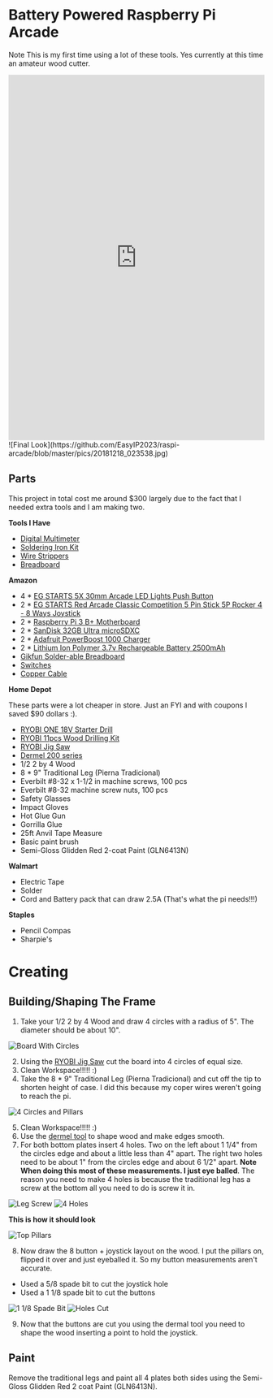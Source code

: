 # Battery Powered Raspberry Pi Arcade

Note This is my first time using a lot of these tools. Yes currently at this time an amateur wood cutter.

<iframe width="100%" height="720" src="https://www.youtube.com/embed/H5pTEm7Kk1I" frameborder="0" allow="accelerometer; autoplay; encrypted-media; gyroscope; picture-in-picture" allowfullscreen></iframe>
![Final Look](https://github.com/EasyIP2023/raspi-arcade/blob/master/pics/20181218_023538.jpg)

## Parts
This project in total cost me around $300 largely due to the fact that I needed extra tools and I am making two.

**Tools I Have**
* [Digital Multimeter](https://www.amazon.com/AstroAI-Digital-Multimeter-Voltage-Tester/dp/B01ISAMUA6/ref=sr_1_5?s=hi&ie=UTF8&qid=1544831949&sr=1-5&keywords=Digital+Multimeter)
* [Soldering Iron Kit](https://www.amazon.com/Magentos-Superb-Adjustable-Temperature-Soldering/dp/B0744P55YR/ref=sr_1_4?s=hi&ie=UTF8&qid=1544831993&sr=1-4&keywords=soldering+iron+kit)
* [Wire Strippers](https://www.amazon.com/DOWELL-Stripper-Multi-Function-Tool%EF%BC%8CProfessional-Craftsmanship/dp/B06X9875Z7/ref=sr_1_5?s=hi&ie=UTF8&qid=1544832068&sr=1-5&keywords=wire+strippers)
* [Breadboard](https://www.amazon.com/EL-CP-003-Breadboard-Solderless-Distribution-Connecting/dp/B01EV6LJ7G/ref=sr_1_4?ie=UTF8&qid=1544834775&sr=8-4&keywords=breadboard)

**Amazon**
* 4 * [EG STARTS 5X 30mm Arcade LED Lights Push Button](https://www.amazon.com/gp/product/B01N11BDX9/ref=oh_aui_detailpage_o02_s02?ie=UTF8&psc=1)
* 2 * [EG STARTS Red Arcade Classic Competition 5 Pin Stick 5P Rocker 4 - 8 Ways Joystick](https://www.amazon.com/gp/product/B01N2G0H1T/ref=oh_aui_detailpage_o02_s02?ie=UTF8&psc=1)
* 2 * [Raspberry Pi 3 B+ Motherboard](https://www.amazon.com/gp/product/B07BDR5PDW/ref=oh_aui_detailpage_o02_s01?ie=UTF8&psc=1)
* 2 * [SanDisk 32GB Ultra microSDXC](https://www.amazon.com/gp/product/B073JWXGNT/ref=oh_aui_detailpage_o02_s01?ie=UTF8&psc=1)
* 2 * [Adafruit PowerBoost 1000 Charger](https://www.amazon.com/gp/product/B01BMRBTH2/ref=oh_aui_detailpage_o02_s00?ie=UTF8&psc=1)
* 2 * [Lithium Ion Polymer 3.7v Rechargeable Battery 2500mAh](https://www.amazon.com/gp/product/B01KJ07A2Q/ref=oh_aui_detailpage_o01_s00?ie=UTF8&psc=1)
* [Gikfun Solder-able Breadboard](https://www.amazon.com/gp/product/B071R3BFNL/ref=oh_aui_detailpage_o00_s00?ie=UTF8&psc=1)
* [Switches](https://www.amazon.com/gp/product/B01N2U8PK0/ref=oh_aui_detailpage_o02_s01?ie=UTF8&psc=1)
* [Copper Cable](https://www.amazon.com/gp/product/B07FD9DZF8/ref=oh_aui_detailpage_o02_s01?ie=UTF8&psc=1)

**Home Depot**

These parts were a lot cheaper in store. Just an FYI and with coupons I saved $90 dollars :).
* [RYOBI ONE 18V Starter Drill](https://www.homedepot.com/p/Ryobi-18-Volt-ONE-Lithium-Ion-LITHIUM-HP-6-0-Ah-Starter-Kit-w-Bonus-ONE-Brushless-Drywall-Screw-Gun-P151-P225/307572185)
* [RYOBI 11pcs Wood Drilling Kit](https://www.homedepot.com/p/Ryobi-Wood-Drilling-Kit-11-Piece-AR2082/206121415)
* [RYOBI Jig Saw](https://www.homedepot.com/p/Ryobi-18-Volt-ONE-Orbital-Jig-Saw-Tool-Only-P5231/301916606)
* [Dermel 200 series](https://www.homedepot.com/p/Dremel-200-Series-1-15-Amp-Dual-Speed-Corded-Rotary-Tool-Kit-with-15-Accessories-and-1-Attachment-200-1-15/202349458)
* 1/2 2 by 4 Wood
* 8 * 9" Traditional Leg (Pierna Tradicional)
* Everbilt #8-32 x 1-1/2 in machine screws, 100 pcs
* Everbilt #8-32 machine screw nuts, 100 pcs
* Safety Glasses
* Impact Gloves
* Hot Glue Gun
* Gorrilla Glue
* 25ft Anvil Tape Measure
* Basic paint brush
* Semi-Gloss Glidden Red 2-coat Paint (GLN6413N)

**Walmart**
* Electric Tape
* Solder
* Cord and Battery pack that can draw 2.5A (That's what the pi needs!!!)

**Staples**
* Pencil Compas
* Sharpie's

# Creating
## Building/Shaping The Frame

1. Take your 1/2 2 by 4 Wood and draw 4 circles with a radius of 5". The diameter should be about 10".

![Board With Circles](https://github.com/EasyIP2023/raspi-arcade/blob/master/pics/20181214_200639.jpg)

2. Using the [RYOBI Jig Saw](https://www.homedepot.com/p/Ryobi-18-Volt-ONE-Orbital-Jig-Saw-Tool-Only-P5231/301916606) cut the board into 4 circles of equal size.
3. Clean Workspace!!!!! :)
4. Take the 8 * 9" Traditional Leg (Pierna Tradicional) and cut off the tip to shorten height of case. I did this because my coper wires weren't going to reach the pi.

![4 Circles and Pillars](https://github.com/EasyIP2023/raspi-arcade/blob/master/pics/20181214_213226.jpg)

5. Clean Workspace!!!!! :)
6. Use the [dermel tool](https://www.homedepot.com/p/Dremel-200-Series-1-15-Amp-Dual-Speed-Corded-Rotary-Tool-Kit-with-15-Accessories-and-1-Attachment-200-1-15/202349458) to shape wood and make edges smooth.
7. For both bottom plates insert 4 holes. Two on the left about 1 1/4" from the circles edge and about a little less than 4" apart. The right two holes need to be about 1" from the circles edge and about 6 1/2" apart. **Note When doing this most of these measurements. I just eye balled**. The reason you need to make 4 holes is because the traditional leg has a screw at the bottom all you need to do is screw it in.

![Leg Screw](https://github.com/EasyIP2023/raspi-arcade/blob/master/pics/20181215_031938.jpg)
![4 Holes](https://github.com/EasyIP2023/raspi-arcade/blob/master/pics/20181215_032258.jpg)

**This is how it should look**

![Top Pillars](https://github.com/EasyIP2023/raspi-arcade/blob/master/pics/20181215_032602.jpg)

8. Now draw the 8 button + joystick layout on the wood. I put the pillars on, flipped it over and just eyeballed it. So my button measurements aren't accurate.
  * Used a 5/8 spade bit to cut the joystick hole
  * Used a 1 1/8 spade bit to cut the buttons

![1 1/8 Spade Bit](https://github.com/EasyIP2023/raspi-arcade/blob/master/pics/20181217_144101.jpg)
![Holes Cut](https://github.com/EasyIP2023/raspi-arcade/blob/master/pics/20181215_215323.jpg)

9. Now that the buttons are cut you using the dermal tool you need to shape the wood inserting a point to hold the joystick.

## Paint

Remove the traditional legs and paint all 4 plates both sides using the Semi-Gloss Glidden Red 2 coat Paint (GLN6413N).
